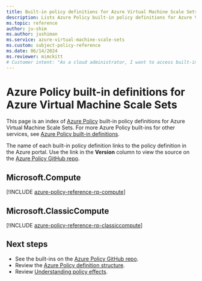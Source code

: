 ```yaml
---
title: Built-in policy definitions for Azure Virtual Machine Scale Sets
description: Lists Azure Policy built-in policy definitions for Azure Virtual Machine Scale Sets. These built-in policy definitions provide common approaches to managing your Azure resources.
ms.topic: reference
author: ju-shim
ms.author: jushiman
ms.service: azure-virtual-machine-scale-sets
ms.custom: subject-policy-reference
ms.date: 06/14/2024
ms.reviewer: mimckitt
# Customer intent: "As a cloud administrator, I want to access built-in policy definitions for Azure Virtual Machine Scale Sets, so that I can efficiently manage compliance and governance of my resources."
---
```

# Azure Policy built-in definitions for Azure Virtual Machine Scale Sets

This page is an index of [Azure Policy](/azure/governance/policy/overview) built-in policy
definitions for Azure Virtual Machine Scale Sets. For more Azure Policy built-ins for other
services, see [Azure Policy built-in definitions](/azure/governance/policy/samples/built-in-policies).

The name of each built-in policy definition links to the policy definition in the Azure portal. Use
the link in the **Version** column to view the source on the [Azure Policy GitHub repo](https://github.com/Azure/azure-policy).

## Microsoft.Compute

[!INCLUDE [azure-policy-reference-rp-compute](~/azure-docs-pr/includes/policy/reference/byrp/microsoft.compute.md)]

## Microsoft.ClassicCompute

[!INCLUDE [azure-policy-reference-rp-classiccompute](~/azure-docs-pr/includes/policy/reference/byrp/microsoft.classiccompute.md)]

## Next steps

- See the built-ins on the [Azure Policy GitHub repo](https://github.com/Azure/azure-policy).
- Review the [Azure Policy definition structure](/azure/governance/policy/concepts/definition-structure).
- Review [Understanding policy effects](/azure/governance/policy/concepts/effects).
